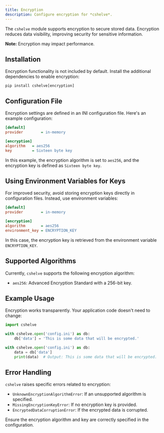 ```yaml
---
title: Encryption
description: Configure encryption for *cshelve*.
---
```


The `cshelve` module supports encryption to secure stored data. Encryption reduces data visibility, improving security for sensitive information.

**Note:** Encryption may impact performance.

## Installation

Encryption functionality is not included by default. Install the additional dependencies to enable encryption:

```console
pip install cshelve[encryption]
```

## Configuration File

Encryption settings are defined in an INI configuration file. Here's an example configuration:

```ini
[default]
provider        = in-memory

[encryption]
algorithm   = aes256
key         = Sixteen byte key
```

In this example, the encryption algorithm is set to `aes256`, and the encryption key is defined as `Sixteen byte key`.

## Using Environment Variables for Keys

For improved security, avoid storing encryption keys directly in configuration files. Instead, use environment variables:

```ini
[default]
provider        = in-memory

[encryption]
algorithm       = aes256
environment_key = ENCRYPTION_KEY
```

In this case, the encryption key is retrieved from the environment variable `ENCRYPTION_KEY`.

## Supported Algorithms

Currently, `cshelve` supports the following encryption algorithm:

- `aes256`: Advanced Encryption Standard with a 256-bit key.

## Example Usage

Encryption works transparently. Your application code doesn't need to change:

```python
import cshelve

with cshelve.open('config.ini') as db:
    db['data'] = 'This is some data that will be encrypted.'

with cshelve.open('config.ini') as db:
    data = db['data']
    print(data)  # Output: This is some data that will be encrypted.
```

## Error Handling

`cshelve` raises specific errors related to encryption:

- `UnknownEncryptionAlgorithmError`: If an unsupported algorithm is specified.
- `MissingEncryptionKeyError`: If no encryption key is provided.
- `EncryptedDataCorruptionError`: If the encrypted data is corrupted.

Ensure the encryption algorithm and key are correctly specified in the configuration.
